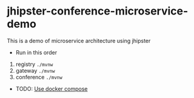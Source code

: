 # jhipster-conference-microservice-demo

This is a demo of microservice architecture using jhipster

* Run in this order

1. registry `./mvnw`
2. gateway `./mvnw`
3. conference `./mvnw`

* TODO: [Use docker compose](http://www.jhipster.tech/docker-compose/#microservices) 
